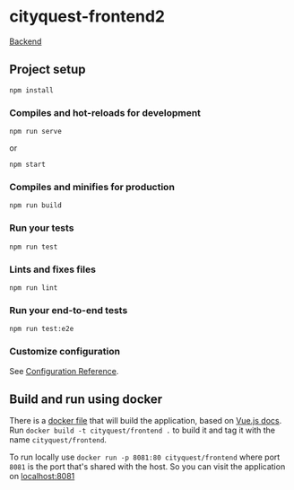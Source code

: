 # cityquest-frontend2
[Backend](https://github.com/cpeelman/cityquest-backend)

## Project setup
```
npm install
```

### Compiles and hot-reloads for development
```
npm run serve
```
or
```
npm start
```

### Compiles and minifies for production
```
npm run build
```

### Run your tests
```
npm run test
```

### Lints and fixes files
```
npm run lint
```

### Run your end-to-end tests
```
npm run test:e2e
```

### Customize configuration
See [Configuration Reference](https://cli.vuejs.org/config/).

## Build and run using docker
There is a [docker file](./Dockerfile) that will build the application, based on [Vue.js docs](https://vuejs.org/v2/cookbook/dockerize-vuejs-app.html).
Run `docker build -t cityquest/frontend .` to build it and tag it with the name `cityquest/frontend`.

To run locally use `docker run -p 8081:80 cityquest/frontend` where port `8081` is the port that's shared with the host.
So you can visit the application on [localhost:8081](http://localhost:8081)
